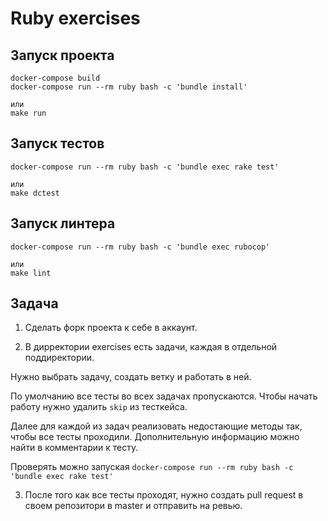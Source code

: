 # Ruby exercises

## Запуск проекта

```
docker-compose build
docker-compose run --rm ruby bash -c 'bundle install'

или
make run
```

## Запуск тестов

```
docker-compose run --rm ruby bash -c 'bundle exec rake test'

или
make dctest
```

## Запуск линтера

```
docker-compose run --rm ruby bash -c 'bundle exec rubocop'

или
make lint
```

## Задача

1. Сделать форк проекта к себе в аккаунт.

2. В дирректории exercises есть задачи, каждая в отдельной поддиректории.

  Нужно выбрать задачу, создать ветку и работать в ней.

  По умолчанию все тесты во всех задачах пропускаются. Чтобы начать работу нужно удалить `skip` из тесткейса.

  Далее для каждой из задач реализовать недостающие методы так, чтобы все тесты проходили. Дополнительную информацию можно найти в комментарии к тесту.

  Проверять можно запуская `docker-compose run --rm ruby bash -c 'bundle exec rake test'`

3. После того как все тесты проходят, нужно создать pull request в своем репозитори в master и отправить на ревью.
